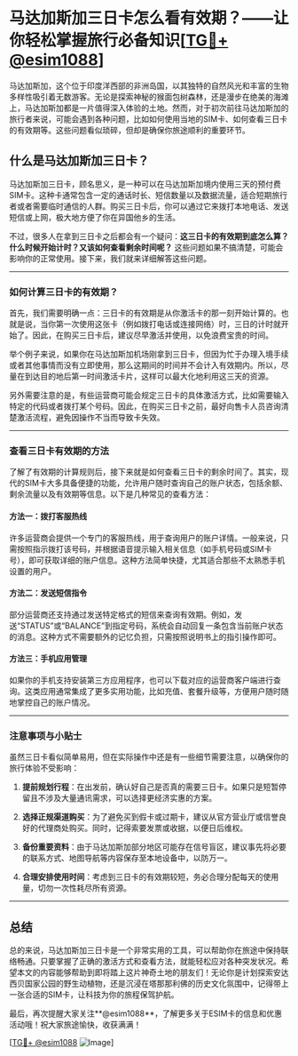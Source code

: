 # 马达加斯加三日卡怎么看有效期？——让你轻松掌握旅行必备知识[[TG💪+ @esim1088](https://t.me/s/esim1088)]

马达加斯加，这个位于印度洋西部的非洲岛国，以其独特的自然风光和丰富的生物多样性吸引着无数游客。无论是探索神秘的猴面包树森林，还是漫步在绝美的海滩上，马达加斯加都是一片值得深入体验的土地。然而，对于初次前往马达加斯加的旅行者来说，可能会遇到各种问题，比如如何使用当地的SIM卡、如何查看三日卡的有效期等。这些问题看似琐碎，但却是确保你旅途顺利的重要环节。

## 什么是马达加斯加三日卡？

马达加斯加三日卡，顾名思义，是一种可以在马达加斯加境内使用三天的预付费SIM卡。这种卡通常包含一定的通话时长、短信数量以及数据流量，适合短期旅行者或者需要临时通信的人群。购买三日卡后，你可以通过它来拨打本地电话、发送短信或上网，极大地方便了你在异国他乡的生活。

不过，很多人在拿到三日卡之后都会有一个疑问：**这三日卡的有效期到底怎么算？什么时候开始计时？又该如何查看剩余时间呢？** 这些问题如果不搞清楚，可能会影响你的正常使用。接下来，我们就来详细解答这些问题。

---

### 如何计算三日卡的有效期？

首先，我们需要明确一点：三日卡的有效期是从你激活卡的那一刻开始计算的。也就是说，当你第一次使用这张卡（例如拨打电话或连接网络）时，三日的计时就开始了。因此，在购买三日卡后，建议尽早激活并使用，以免浪费宝贵的时间。

举个例子来说，如果你在马达加斯加机场刚拿到三日卡，但因为忙于办理入境手续或者其他事情而没有立即使用，那么这期间的时间并不会计入有效期内。所以，尽量在到达目的地后第一时间激活卡片，这样可以最大化地利用这三天的资源。

另外需要注意的是，有些运营商可能会规定三日卡的具体激活方式，比如需要输入特定的代码或者拨打某个号码。因此，在购买三日卡之前，最好向售卡人员咨询清楚激活流程，避免因操作不当而导致卡失效。

---

### 查看三日卡有效期的方法

了解了有效期的计算规则后，接下来就是如何查看三日卡的剩余时间了。其实，现代的SIM卡大多具备便捷的功能，允许用户随时查询自己的账户状态，包括余额、剩余流量以及有效期等信息。以下是几种常见的查看方法：

#### 方法一：拨打客服热线
许多运营商会提供一个专门的客服热线，用于查询用户的账户详情。一般来说，只需按照指示拨打该号码，并根据语音提示输入相关信息（如手机号码或SIM卡号），即可获取详细的账户信息。这种方法简单快捷，尤其适合那些不太熟悉手机设置的用户。

#### 方法二：发送短信指令
部分运营商还支持通过发送特定格式的短信来查询有效期。例如，发送“STATUS”或“BALANCE”到指定号码，系统会自动回复一条包含当前账户状态的消息。这种方式不需要额外的记忆负担，只需按照说明书上的指引操作即可。

#### 方法三：手机应用管理
如果你的手机支持安装第三方应用程序，也可以下载对应的运营商客户端进行查询。这类应用通常集成了更多实用功能，比如充值、套餐升级等，方便用户随时随地掌控自己的账户情况。

---

### 注意事项与小贴士

虽然三日卡看似简单易用，但在实际操作中还是有一些细节需要注意，以确保你的旅行体验不受影响：

1. **提前规划行程**：在出发前，确认好自己是否真的需要三日卡。如果只是短暂停留且不涉及大量通讯需求，可以选择更经济实惠的方案。
   
2. **选择正规渠道购买**：为了避免买到假卡或过期卡，建议从官方营业厅或信誉良好的代理商处购买。同时，记得索要发票或收据，以便日后维权。

3. **备份重要资料**：由于马达加斯加部分地区可能存在信号盲区，建议事先将必要的联系方式、地图导航等内容保存至本地设备中，以防万一。

4. **合理安排使用时间**：考虑到三日卡的有效期较短，务必合理分配每天的使用量，切勿一次性耗尽所有资源。

---

## 总结

总的来说，马达加斯加三日卡是一个非常实用的工具，可以帮助你在旅途中保持联络畅通。只要掌握了正确的激活方式和查看方法，就能轻松应对各种突发状况。希望本文的内容能够帮助到即将踏上这片神奇土地的朋友们！无论你是计划探索安达西贝国家公园的野生动植物，还是沉浸在塔那那利佛的历史文化氛围中，记得带上一张合适的SIM卡，让科技为你的旅程保驾护航。

最后，再次提醒大家关注**@esim1088**，了解更多关于ESIM卡的信息和优惠活动哦！祝大家旅途愉快，收获满满！

[[TG💪+ @esim1088](https://t.me/s/esim1088) ![Image](https://i.postimg.cc/4NQfJmqS/Snipaste-2025-05-13-00-14-12.png)]